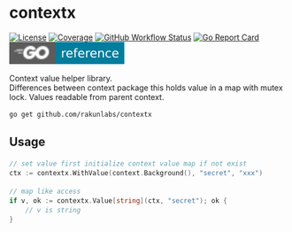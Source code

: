# contextx

[![License](https://img.shields.io/github/license/rakunlabs/contextx?color=red&style=flat-square)](https://raw.githubusercontent.com/rakunlabs/contextx/main/LICENSE)
[![Coverage](https://img.shields.io/sonar/coverage/rakunlabs_contextx?logo=sonarcloud&server=https%3A%2F%2Fsonarcloud.io&style=flat-square)](https://sonarcloud.io/summary/overall?id=rakunlabs_contextx)
[![GitHub Workflow Status](https://img.shields.io/github/actions/workflow/status/rakunlabs/contextx/test.yml?branch=main&logo=github&style=flat-square&label=ci)](https://github.com/rakunlabs/contextx/actions)
[![Go Report Card](https://goreportcard.com/badge/github.com/rakunlabs/contextx?style=flat-square)](https://goreportcard.com/report/github.com/rakunlabs/contextx)
[![Go PKG](https://raw.githubusercontent.com/rakunlabs/.github/main/assets/badges/gopkg.svg)](https://pkg.go.dev/github.com/rakunlabs/contextx)

Context value helper library.  
Differences between context package this holds value in a map with mutex lock. Values readable from parent context.

```sh
go get github.com/rakunlabs/contextx
```

## Usage

```go
// set value first initialize context value map if not exist
ctx := contextx.WithValue(context.Background(), "secret", "xxx")

// map like access
if v, ok := contextx.Value[string](ctx, "secret"); ok {
    // v is string
}
```
